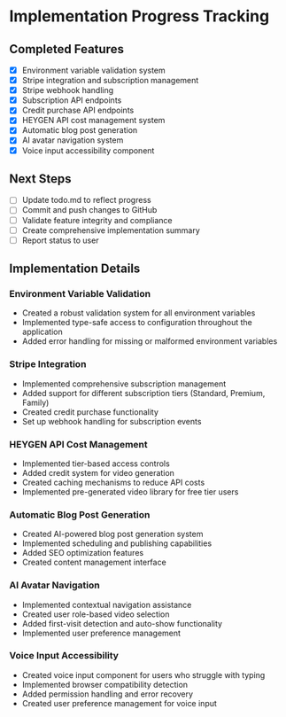 # Implementation Progress Tracking

## Completed Features
- [x] Environment variable validation system
- [x] Stripe integration and subscription management
- [x] Stripe webhook handling
- [x] Subscription API endpoints
- [x] Credit purchase API endpoints
- [x] HEYGEN API cost management system
- [x] Automatic blog post generation
- [x] AI avatar navigation system
- [x] Voice input accessibility component

## Next Steps
- [ ] Update todo.md to reflect progress
- [ ] Commit and push changes to GitHub
- [ ] Validate feature integrity and compliance
- [ ] Create comprehensive implementation summary
- [ ] Report status to user

## Implementation Details

### Environment Variable Validation
- Created a robust validation system for all environment variables
- Implemented type-safe access to configuration throughout the application
- Added error handling for missing or malformed environment variables

### Stripe Integration
- Implemented comprehensive subscription management
- Added support for different subscription tiers (Standard, Premium, Family)
- Created credit purchase functionality
- Set up webhook handling for subscription events

### HEYGEN API Cost Management
- Implemented tier-based access controls
- Added credit system for video generation
- Created caching mechanisms to reduce API costs
- Implemented pre-generated video library for free tier users

### Automatic Blog Post Generation
- Created AI-powered blog post generation system
- Implemented scheduling and publishing capabilities
- Added SEO optimization features
- Created content management interface

### AI Avatar Navigation
- Implemented contextual navigation assistance
- Created user role-based video selection
- Added first-visit detection and auto-show functionality
- Implemented user preference management

### Voice Input Accessibility
- Created voice input component for users who struggle with typing
- Implemented browser compatibility detection
- Added permission handling and error recovery
- Created user preference management for voice input
